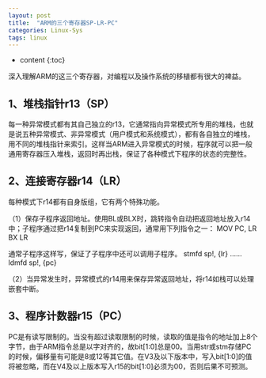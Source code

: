 ```yaml
---
layout: post
title:  "ARM的三个寄存器SP-LR-PC"
categories: Linux-Sys
tags: linux
---
```


* content
{:toc}

深入理解ARM的这三个寄存器，对编程以及操作系统的移植都有很大的裨益。

## 1、堆栈指针r13（SP） ##





每一种异常模式都有其自己独立的r13，它通常指向异常模式所专用的堆栈，也就是说五种异常模式、非异常模式（用户模式和系统模式），都有各自独立的堆栈，用不同的堆栈指针来索引。这样当ARM进入异常模式的时候，程序就可以把一般通用寄存器压入堆栈，返回时再出栈，保证了各种模式下程序的状态的完整性。

## 2、连接寄存器r14（LR） ##
每种模式下r14都有自身版组，它有两个特殊功能。

（1）保存子程序返回地址。使用BL或BLX时，跳转指令自动把返回地址放入r14中；子程序通过把r14复制到PC来实现返回，通常用下列指令之一：
        MOV PC, LR 
        BX LR

通常子程序这样写，保证了子程序中还可以调用子程序。
        stmfd sp!, {lr}
        ……
        ldmfd sp!, {pc}

（2）当异常发生时，异常模式的r14用来保存异常返回地址，将r14如栈可以处理嵌套中断。

## 3、程序计数器r15（PC） ##
PC是有读写限制的。当没有超过读取限制的时候，读取的值是指令的地址加上8个字节，由于ARM指令总是以字对齐的，故bit[1:0]总是00。当用str或stm存储PC的时候，偏移量有可能是8或12等其它值。在V3及以下版本中，写入bit[1:0]的值将被忽略，而在V4及以上版本写入r15的bit[1:0]必须为00，否则后果不可预测。
